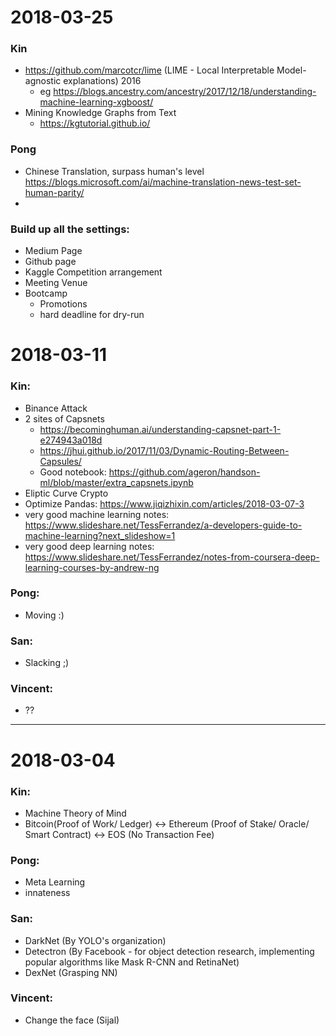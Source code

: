 # 2018-03-25

### Kin
  - https://github.com/marcotcr/lime (LIME - Local Interpretable Model-agnostic explanations) 2016
    - eg https://blogs.ancestry.com/ancestry/2017/12/18/understanding-machine-learning-xgboost/
  - Mining Knowledge Graphs from Text
      - https://kgtutorial.github.io/
      
### Pong
  - Chinese Translation, surpass human's level
    https://blogs.microsoft.com/ai/machine-translation-news-test-set-human-parity/
  -
      
### Build up all the settings:
- Medium Page
- Github page
- Kaggle Competition arrangement
- Meeting Venue
- Bootcamp
  - Promotions
  - hard deadline for dry-run
  


# 2018-03-11

### Kin:
  - Binance Attack
  - 2 sites of Capsnets
    - https://becominghuman.ai/understanding-capsnet-part-1-e274943a018d
    - https://jhui.github.io/2017/11/03/Dynamic-Routing-Between-Capsules/
    - Good notebook: https://github.com/ageron/handson-ml/blob/master/extra_capsnets.ipynb
  - Eliptic Curve Crypto
  - Optimize Pandas: https://www.jiqizhixin.com/articles/2018-03-07-3
  - very good machine learning notes:
  https://www.slideshare.net/TessFerrandez/a-developers-guide-to-machine-learning?next_slideshow=1
  - very good deep learning notes:
  https://www.slideshare.net/TessFerrandez/notes-from-coursera-deep-learning-courses-by-andrew-ng

### Pong:
  - Moving :)
  
### San:
  - Slacking ;)
  
### Vincent:
  - ??
---

# 2018-03-04

### Kin:
  - Machine Theory of Mind
  - Bitcoin(Proof of Work/ Ledger) <-> Ethereum (Proof of Stake/ Oracle/ Smart Contract) <-> EOS (No Transaction Fee)
### Pong:
  - Meta Learning
  - innateness
### San:
  - DarkNet (By YOLO's organization)
  - Detectron (By Facebook - for object detection research, implementing popular algorithms like Mask R-CNN and RetinaNet)
  - DexNet (Grasping NN)
### Vincent:
  - Change the face (Sijal)
